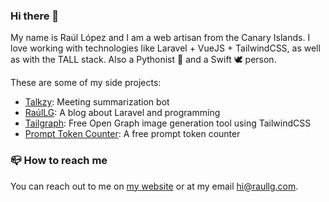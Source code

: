 ### Hi there 👋

My name is Raúl López and I am a web artisan from the Canary Islands. I love working with technologies like Laravel + VueJS + TailwindCSS, as well as with the TALL stack. Also a Pythonist 🐍 and a Swift 🕊 person.

These are some of my side projects:
- [Talkzy](https://talkzy.app/): Meeting summarization bot
- [RaúlLG](https://raullg.com/): A blog about Laravel and programming
- [Tailgraph](https://tailgraph.com/): Free Open Graph image generation tool using TailwindCSS
- [Prompt Token Counter](https://prompttokencounter.com/): A free prompt token counter

### 📪 How to reach me
You can reach out to me on [my website](https://raullg.com/) or at my email [hi@raullg.com](mailto:hi@raullg.com).
